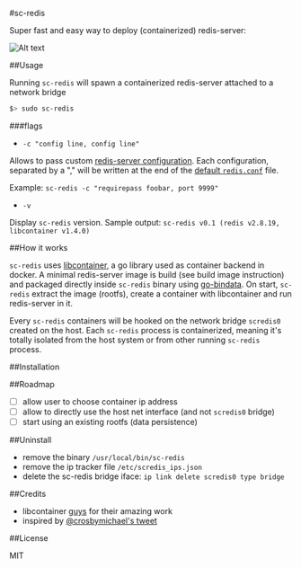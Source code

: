 #sc-redis

Super fast and easy way to deploy (containerized) redis-server:

![Alt text](https://dl.dropboxusercontent.com/u/6543817/sc-redis-readme/sc-redis.png)

##Usage

Running `sc-redis` will spawn a containerized redis-server attached to a network bridge

````bash
$> sudo sc-redis


````

###flags

- `-c "config line, config line"`

Allows to pass custom [redis-server configuration](http://redis.io/topics/config). Each configuration, separated by a ","
will be written at the end of the [default `redis.conf`](https://raw.githubusercontent.com/antirez/redis/2.8/redis.conf) file. 

Example: `sc-redis -c "requirepass foobar, port 9999"`

- `-v`

Display `sc-redis` version. Sample output: `sc-redis v0.1 (redis v2.8.19, libcontainer v1.4.0)`

##How it works

`sc-redis` uses [libcontainer](https://github.com/docker/libcontainer), a go library used as container backend in docker.
A minimal redis-server image is build (see build image instruction) and packaged
directly inside `sc-redis` binary using [go-bindata](https://github.com/jteeuwen/go-bindata).
On start, `sc-redis` extract the image (rootfs), create a container with libcontainer and run
redis-server in it.

Every `sc-redis` containers will be hooked on the network bridge `scredis0` created on
the host. Each `sc-redis` process is containerized, meaning it's totally isolated from the host
system or from other running `sc-redis` process.

##Installation


##Roadmap

- [ ] allow user to choose container ip address
- [ ] allow to directly use the host net interface (and not `scredis0` bridge)
- [ ] start using an existing rootfs (data persistence)

##Uninstall

* remove the binary `/usr/local/bin/sc-redis`
* remove the ip tracker file `/etc/scredis_ips.json`
* delete the sc-redis bridge iface: `ip link delete scredis0 type bridge`

##Credits

* libcontainer [guys](https://github.com/docker/libcontainer/blob/master/MAINTAINERS) for their amazing work
* inspired by [@crosbymichael's tweet](https://twitter.com/crosbymichael/status/543235554263830528)

##License

MIT
